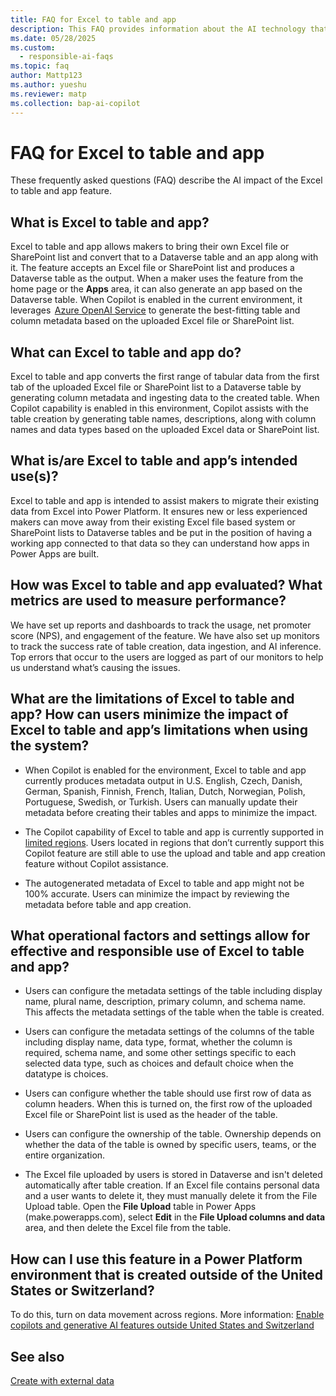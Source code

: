 ```yaml
---
title: FAQ for Excel to table and app
description: This FAQ provides information about the AI technology that's used in Excel to table and app. This FAQ also includes key considerations and details about how AI is used, how it was tested and evaluated, and any specific limitations.
ms.date: 05/28/2025
ms.custom: 
  - responsible-ai-faqs
ms.topic: faq
author: Mattp123
ms.author: yueshu
ms.reviewer: matp
ms.collection: bap-ai-copilot
---
```

# FAQ for Excel to table and app

These frequently asked questions (FAQ) describe the AI impact of the Excel to table and app feature.

## What is Excel to table and app?

Excel to table and app allows makers to bring their own Excel file or SharePoint list and convert that to a Dataverse table and an app along with it. The feature accepts an Excel file or SharePoint list and produces a Dataverse table as the output. When a maker uses the feature from the home page or the **Apps** area, it can also generate an app based on the Dataverse table. When Copilot is enabled in the current environment, it leverages  [Azure OpenAI Service](/azure/ai-services/openai/overview) to generate the best-fitting table and column metadata based on the uploaded Excel file or SharePoint list.

## What can Excel to table and app do?  

Excel to table and app converts the first range of tabular data from the first tab of the uploaded Excel file or SharePoint list to a Dataverse table by generating column metadata and ingesting data to the created table. When Copilot capability is enabled in this environment, Copilot assists with the table creation by generating table names, descriptions, along with column names and data types based on the uploaded Excel data or SharePoint list.  

## What is/are Excel to table and app’s intended use(s)?

Excel to table and app is intended to assist makers to migrate their existing data from Excel into Power Platform. It ensures new or less experienced makers can move away from their existing Excel file based system or SharePoint lists to Dataverse tables and be put in the position of having a working app connected to that data so they can understand how apps in Power Apps are built.

## How was Excel to table and app evaluated? What metrics are used to measure performance?

We have set up reports and dashboards to track the usage, net promoter score (NPS), and engagement of the feature. We have also set up monitors to track the success rate of table creation, data ingestion, and AI inference. Top errors that occur to the users are logged as part of our monitors to help us understand what’s causing the issues.  

## What are the limitations of Excel to table and app? How can users minimize the impact of Excel to table and app’s limitations when using the system?

- When Copilot is enabled for the environment, Excel to table and app currently produces metadata output in U.S. English, Czech, Danish, German, Spanish, Finnish, French, Italian, Dutch, Norwegian, Polish, Portuguese, Swedish, or Turkish. Users can manually update their metadata before creating their tables and apps to minimize the impact.  

- The Copilot capability of Excel to table and app is currently supported in [limited regions](#how-can-i-use-this-feature-in-a-power-platform-environment-that-is-created-outside-of-the-united-states-or-switzerland). Users located in regions that don’t currently support this Copilot feature are still able to use the upload and table and app creation feature without Copilot assistance.  

- The autogenerated metadata of Excel to table and app might not be 100% accurate. Users can minimize the impact by reviewing the metadata before table and app creation.

## What operational factors and settings allow for effective and responsible use of Excel to table and app?

- Users can configure the metadata settings of the table including display name, plural name, description, primary column, and schema name. This affects the metadata settings of the table when the table is created.  

- Users can configure the metadata settings of the columns of the table including display name, data type, format, whether the column is required, schema name, and some other settings specific to each selected data type, such as choices and default choice when the datatype is choices.  

- Users can configure whether the table should use first row of data as column headers. When this is turned on, the first row of the uploaded Excel file or SharePoint list is used as the header of the table.  

- Users can configure the ownership of the table. Ownership depends on whether the data of the table is owned by specific users, teams, or the entire organization.

- The Excel file uploaded by users is stored in Dataverse and isn't deleted automatically after table creation. If an Excel file contains personal data and a user wants to delete it, they must manually delete it from the File Upload table. Open the **File Upload** table in Power Apps (make.powerapps.com), select **Edit** in the **File Upload columns and data** area, and then delete the Excel file from the table.

## How can I use this feature in a Power Platform environment that is created outside of the United States or Switzerland?

To do this, turn on data movement across regions. More information: [Enable copilots and generative AI features outside United States and Switzerland](https://go.microsoft.com/fwlink/?linkid=2244595)

## See also

[Create with external data](../data-platform/create-edit-entities-portal.md#create-with-external-data)
